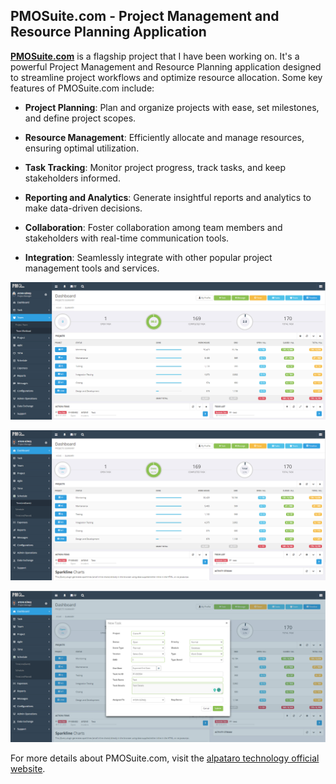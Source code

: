 ## PMOSuite.com - Project Management and Resource Planning Application

**[PMOSuite.com](#)** is a flagship project that I have been working on. It's a powerful Project Management and Resource Planning application designed to streamline project workflows and optimize resource allocation. Some key features of PMOSuite.com include:

- **Project Planning**: Plan and organize projects with ease, set milestones, and define project scopes.

- **Resource Management**: Efficiently allocate and manage resources, ensuring optimal utilization.

- **Task Tracking**: Monitor project progress, track tasks, and keep stakeholders informed.

- **Reporting and Analytics**: Generate insightful reports and analytics to make data-driven decisions.

- **Collaboration**: Foster collaboration among team members and stakeholders with real-time communication tools.

- **Integration**: Seamlessly integrate with other popular project management tools and services.

![PMOSuite.com Screenshot](screenshots/pmosuite_0.png)

![PMOSuite.com Screenshot](screenshots/pmosuite_1.png)

![PMOSuite.com Screenshot](screenshots/pmosuite_2.png)

For more details about PMOSuite.com, visit the [alpataro technology official website](https://alpatarotechnology.com/alpataro.html#pmosuite).
